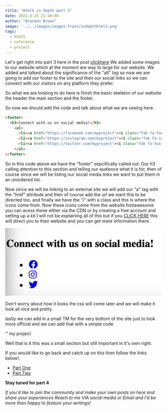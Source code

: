 ```yaml
---
title: "Html5 in depth part 3"
date: 2021-4-25 21:10:00
author: "Brandon Brown"
image: '../../images/images-front/indepthhtml3.png'
tags:
  - html5
  - reference
  - project
---
```


Let's get right into part 3 here in the post [clickhere](http://localhost:8000/html5-in-depth-part-2/) We added some images to our website which at the moment are way to large for our website. We added and talked about the significance of the "alt" tag so now we are going to add our footer to the site and then our social links so we can connect with our visitors on any platform they prefer.

So what we are looking to do here is finish the basic skeleton of our website the header the main section and the footer. 

So now we should add the code and talk about what we are seeing here. 

```html
<footer>
  <h3>Connect with us on social media!</h3>
    <ul>
      <li><a href="https://facebook.com/myproject"><i class="fab fa-facebook"></i></a></li>
      <li><a href="https://instagram.com/myproject"><i class="fab fa-instagram"></i></a></li>
      <li><a href="https://twitter.com/myproject"><i class="fab fa-twitter"></i></a></li>
    </ul>
</footer>
```

So in this code above we have the "footer" sepcifically called out. Our h3 calling attention to this section and telling our audience what it is for, then of course since we will be listing our social media links we want to put them in an unordered list. 

Now since we will be linking to an external site we will add our "a" tag with the "href" attribute and then of course add the url we want this to be directed too. and finally we have the "i" with a class and this is where the icons come from. Now these icons come from the website fontawesome you can acess these either via the CDN or by creating a free account and setting up a kit.I will not be explaining all of this but if you [CLICK HERE](https://fontawesome.com) this will direct you to their website and you can get more information there. 

![image of the footer structure](../../images/images-md/blogfooter.png)

Don't worry about how it looks the css will come later and we will make it look all nice and pretty. 

lastly we can add in a small TM for the very bottom of the site just to look more official and we can add that with a simple code 

&#8482; my project

Well that is it this was a small section but still important in it's own right.

If you would like to go back and catch up on this then follow the links below!.

- [Part One](http://localhost:8000/html5-in-depth/)
- [Part Two](http://localhost:8000/html5-in-depth-part-2/)

**Stay tuned for part 4**

*If you'd like to join the community and make your own posts on here and share your experiences Reach to me VIA social media or Email and I'd be more than happy to feature your writings!*